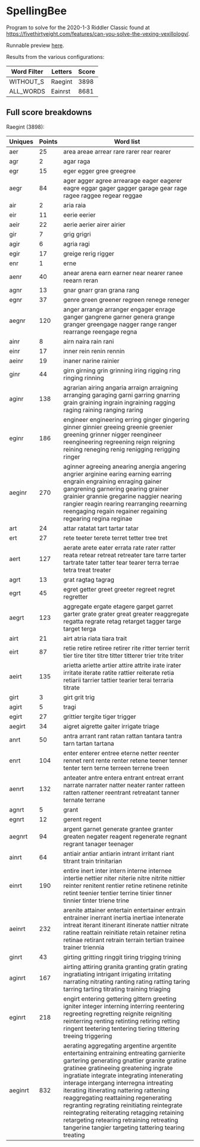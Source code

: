 # SpellingBee

Program to solve for the 2020-1-3 Riddler Classic found at https://fivethirtyeight.com/features/can-you-solve-the-vexing-vexillology/.

Runnable preview [here](http://htmlpreview.github.io/?https://github.com/nasderidaq/spellingBee/blob/master/spellingBee.html).

Results from the various configurations:

| Word Filter | Letters | Score |
|-------------|---------|-------|
| WITHOUT_S   | Raegint |  3898 |
| ALL_WORDS   | Eainrst |  8681 |

## Full score breakdowns

Raegint (3898):

| Uniques | Points | Word list                                                                                                                                                                                                                                                                                                                                                                                                                                                                                                                                           |
|---------|--------|-----------------------------------------------------------------------------------------------------------------------------------------------------------------------------------------------------------------------------------------------------------------------------------------------------------------------------------------------------------------------------------------------------------------------------------------------------------------------------------------------------------------------------------------------------|
| aer     |     25 | area areae arrear rare rarer rear rearer                                                                                                                                                                                                                                                                                                                                                                                                                                                                                                            |
| agr     |      2 | agar raga                                                                                                                                                                                                                                                                                                                                                                                                                                                                                                                                           |
| egr     |     15 | eger egger gree greegree                                                                                                                                                                                                                                                                                                                                                                                                                                                                                                                            |
| aegr    |     84 | ager agger agree arrearage eager eagerer eagre eggar gager gagger garage gear rage ragee raggee regear reggae                                                                                                                                                                                                                                                                                                                                                                                                                                       |
| air     |      2 | aria raia                                                                                                                                                                                                                                                                                                                                                                                                                                                                                                                                           |
| eir     |     11 | eerie eerier                                                                                                                                                                                                                                                                                                                                                                                                                                                                                                                                        |
| aeir    |     22 | aerie aerier airer airier                                                                                                                                                                                                                                                                                                                                                                                                                                                                                                                           |
| gir     |      7 | grig grigri                                                                                                                                                                                                                                                                                                                                                                                                                                                                                                                                         |
| agir    |      6 | agria ragi                                                                                                                                                                                                                                                                                                                                                                                                                                                                                                                                          |
| egir    |     17 | greige rerig rigger                                                                                                                                                                                                                                                                                                                                                                                                                                                                                                                                 |
| enr     |      1 | erne                                                                                                                                                                                                                                                                                                                                                                                                                                                                                                                                                |
| aenr    |     40 | anear arena earn earner near nearer ranee reearn reran                                                                                                                                                                                                                                                                                                                                                                                                                                                                                              |
| agnr    |     13 | gnar gnarr gran grana rang                                                                                                                                                                                                                                                                                                                                                                                                                                                                                                                          |
| egnr    |     37 | genre green greener regreen renege reneger                                                                                                                                                                                                                                                                                                                                                                                                                                                                                                          |
| aegnr   |    120 | anger arrange arranger engager enrage ganger gangrene garner genera grange granger greengage nagger range ranger rearrange reengage regna                                                                                                                                                                                                                                                                                                                                                                                                           |
| ainr    |      8 | airn naira rain rani                                                                                                                                                                                                                                                                                                                                                                                                                                                                                                                                |
| einr    |     17 | inner rein renin rennin                                                                                                                                                                                                                                                                                                                                                                                                                                                                                                                             |
| aeinr   |     19 | inaner narine rainier                                                                                                                                                                                                                                                                                                                                                                                                                                                                                                                               |
| ginr    |     44 | girn girning grin grinning iring rigging ring ringing rinning                                                                                                                                                                                                                                                                                                                                                                                                                                                                                       |
| aginr   |    138 | agrarian airing angaria arraign arraigning arranging garaging garni garring gnarring grain graining ingrain ingraining ragging raging raining ranging raring                                                                                                                                                                                                                                                                                                                                                                                        |
| eginr   |    186 | engineer engineering erring ginger gingering ginner ginnier greeing greenie greenier greening grinner nigger reengineer reengineering regreening reign reigning reining reneging renig renigging rerigging ringer                                                                                                                                                                                                                                                                                                                                   |
| aeginr  |    270 | aginner agreeing anearing anergia angering angrier arginine earing earning earring engrain engraining enraging gainer gangrening garnering gearing grainer grainier grannie gregarine naggier nearing rangier reagin rearing rearranging reearning reengaging regain regainer regaining regearing regina reginae                                                                                                                                                                                                                                    |
| art     |     24 | attar ratatat tart tartar tatar                                                                                                                                                                                                                                                                                                                                                                                                                                                                                                                     |
| ert     |     27 | rete teeter terete terret tetter tree tret                                                                                                                                                                                                                                                                                                                                                                                                                                                                                                          |
| aert    |    127 | aerate arete eater errata rate rater ratter reata retear retreat retreater tare tarre tarter tartrate tater tatter tear tearer terra terrae tetra treat treater                                                                                                                                                                                                                                                                                                                                                                                     |
| agrt    |     13 | grat ragtag tagrag                                                                                                                                                                                                                                                                                                                                                                                                                                                                                                                                  |
| egrt    |     45 | egret getter greet greeter regreet regret regretter                                                                                                                                                                                                                                                                                                                                                                                                                                                                                                 |
| aegrt   |    123 | aggregate ergate etagere garget garret garter grate grater great greater reaggregate regatta regrate retag retarget tagger targe target terga                                                                                                                                                                                                                                                                                                                                                                                                       |
| airt    |     21 | airt atria riata tiara trait                                                                                                                                                                                                                                                                                                                                                                                                                                                                                                                        |
| eirt    |     87 | retie retire retiree retirer rite ritter terrier territ tier tire titer titre titter titterer trier trite triter                                                                                                                                                                                                                                                                                                                                                                                                                                    |
| aeirt   |    135 | arietta ariette artier attire attrite irate irater irritate iterate ratite rattier reiterate retia retiarii tarrier tattier tearier terai terraria titrate                                                                                                                                                                                                                                                                                                                                                                                          |
| girt    |      3 | girt grit trig                                                                                                                                                                                                                                                                                                                                                                                                                                                                                                                                      |
| agirt   |      5 | tragi                                                                                                                                                                                                                                                                                                                                                                                                                                                                                                                                               |
| egirt   |     27 | grittier tergite tiger trigger                                                                                                                                                                                                                                                                                                                                                                                                                                                                                                                      |
| aegirt  |     34 | aigret aigrette gaiter irrigate triage                                                                                                                                                                                                                                                                                                                                                                                                                                                                                                              |
| anrt    |     50 | antra arrant rant ratan rattan tantara tantra tarn tartan tartana                                                                                                                                                                                                                                                                                                                                                                                                                                                                                   |
| enrt    |    104 | enter enterer entree eterne netter reenter rennet rent rente renter retene teener tenner tenter tern terne terreen terrene treen                                                                                                                                                                                                                                                                                                                                                                                                                    |
| aenrt   |    132 | anteater antre entera entrant entreat errant narrate narrater natter neater ranter ratteen ratten rattener reentrant retreatant tanner ternate terrane                                                                                                                                                                                                                                                                                                                                                                                              |
| agnrt   |      5 | grant                                                                                                                                                                                                                                                                                                                                                                                                                                                                                                                                               |
| egnrt   |     12 | gerent regent                                                                                                                                                                                                                                                                                                                                                                                                                                                                                                                                       |
| aegnrt  |     94 | argent garnet generate grantee granter greaten negater reagent regenerate regnant regrant tanager teenager                                                                                                                                                                                                                                                                                                                                                                                                                                          |
| ainrt   |     64 | antiair antiar antiarin intrant irritant riant titrant train trinitarian                                                                                                                                                                                                                                                                                                                                                                                                                                                                            |
| einrt   |    190 | entire inert inter intern interne internee intertie nettier niter niterie nitre nitrite nittier reinter renitent rentier retine retinene retinite retint teenier tentier terrine tinier tinner tinnier tinter triene trine                                                                                                                                                                                                                                                                                                                          |
| aeinrt  |    232 | arenite attainer entertain entertainer entrain entrainer inerrant inertia inertiae intenerate intreat iterant itinerant itinerate nattier nitrate ratine reattain reinitiate retain retainer retina retinae retirant retrain terrain tertian trainee trainer triennia                                                                                                                                                                                                                                                                               |
| ginrt   |     43 | girting gritting ringgit tiring trigging trining                                                                                                                                                                                                                                                                                                                                                                                                                                                                                                    |
| aginrt  |    167 | airting attiring granita granting gratin grating ingratiating intrigant irrigating irritating narrating nitrating ranting rating ratting taring tarring tarting titrating training triaging                                                                                                                                                                                                                                                                                                                                                         |
| eginrt  |    218 | engirt entering gettering gittern greeting igniter integer interning interring reentering regreeting regretting reignite reigniting reinterring renting retinting retiring retting ringent teetering tentering tiering tittering treeing triggering                                                                                                                                                                                                                                                                                                 |
| aeginrt |    832 | aerating aggregating argentine argentite entertaining entraining entreating garnierite gartering generating gnattier granite gratine gratinee gratineeing greatening ingrate ingratiate integrate integrating intenerating interage intergang interregna intreating iterating itinerating nattering rattening reaggregating reattaining regenerating regranting regrating reinitiating reintegrate reintegrating reiterating retagging retaining retargeting retearing retraining retreating tangerine tangier targeting tattering tearing treating |

